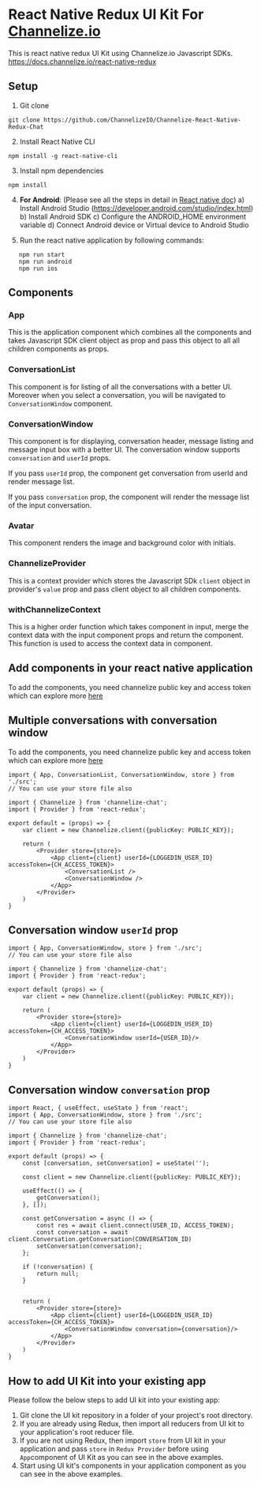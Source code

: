 # React Native Redux UI Kit For [Channelize.io](https://channelize.io)

This is react native redux UI Kit using Channelize.io Javascript SDKs. https://docs.channelize.io/react-native-redux

## Setup
1. Git clone
```
git clone https://github.com/ChannelizeIO/Channelize-React-Native-Redux-Chat
```

2. Install React Native CLI
  ```
npm install -g react-native-cli
  ```
3. Install npm dependencies
```
npm install
```
4. **For Android**: (Please see all the steps in detail in [React native doc](https://reactnative.dev/docs/environment-setup)) 
   a) Install Android Studio (https://developer.android.com/studio/index.html)
   b) Install Android SDK
   c) Configure the ANDROID_HOME environment variable
   d) Connect Android device or Virtual device to Android Studio

5. Run the react native application by following commands:

```
   npm run start
   npm run android
   npm run ios

```

## Components
### App

This is the application component which combines all the components and takes Javascript SDK client object as prop and pass this object to all all children components as props.

### ConversationList

This component is for listing of all the conversations with a better UI. Moreover when you select a conversation, you will be navigated to `ConversationWindow` component.

### ConversationWindow
This component is for displaying, conversation header, message listing and message input box with a better UI. The conversation window supports `conversation` and `userId` props.

If you pass `userId` prop, the component get conversation from userId and render message list.

If you pass `conversation` prop, the component will render the message list of the input conversation.

### Avatar
This component renders the image and background color with initials.

### ChannelizeProvider
This is a context provider which stores the Javascript SDk `client` object in provider's `value` prop and pass client object to all children components.

### withChannelizeContext
This is a higher order function which takes component in input, merge the context data with the input component props and return the component. This function is used to access the context data in component.

## Add components in your react native application
To add the components, you need channelize public key and access token which can explore more [here](https://docs.channelize.io/platform-api-authentication-public/)

## Multiple conversations with conversation window

 To add the components, you need channelize public key and access token which can explore more [here](https://docs.channelize.io/platform-api-authentication-public/)

```
import { App, ConversationList, ConversationWindow, store } from './src';
// You can use your store file also

import { Channelize } from 'channelize-chat';
import { Provider } from 'react-redux';

export default = (props) => {
    var client = new Channelize.client({publicKey: PUBLIC_KEY});

    return (
        <Provider store={store}>
            <App client={client} userId={LOGGEDIN_USER_ID} accessToken={CH_ACCESS_TOKEN}>
                <ConversationList />
                <ConversationWindow />
            </App>
        </Provider>
    )
}
```

## Conversation window `userId` prop

```
import { App, ConversationWindow, store } from './src';
// You can use your store file also

import { Channelize } from 'channelize-chat';
import { Provider } from 'react-redux';

export default (props) => {
    var client = new Channelize.client({publicKey: PUBLIC_KEY});

    return (
        <Provider store={store}>
            <App client={client} userId={LOGGEDIN_USER_ID} accessToken={CH_ACCESS_TOKEN}>
                <ConversationWindow userId={USER_ID}/>
            </App>
        </Provider>
    )
}
```

## Conversation window `conversation` prop

```
import React, { useEffect, useState } from 'react';
import { App, ConversationWindow, store } from './src';
// You can use your store file also

import { Channelize } from 'channelize-chat';
import { Provider } from 'react-redux';

export default (props) => {
    const [conversation, setConversation] = useState('');

    const client = new Channelize.client({publicKey: PUBLIC_KEY});

    useEffect(() => {
        getConversation();
    }, []);

    const getConversation = async () => {
        const res = await client.connect(USER_ID, ACCESS_TOKEN);
        const conversation = await client.Conversation.getConversation(CONVERSATION_ID)
        setConversation(conversation);
    };

    if (!conversation) {
        return null;
    }


    return (
        <Provider store={store}>
            <App client={client} userId={LOGGEDIN_USER_ID} accessToken={CH_ACCESS_TOKEN}>
                <ConversationWindow conversation={conversation}/>
            </App>
        </Provider>
    )
}
```
## How to add UI Kit into your existing app
Please follow the below steps to add UI kit into your existing app:
1. Git clone the UI kit repository in a folder of your project's root directory.
2. If you are already using Redux, then import all reducers from UI kit to your application's root reducer file.
3. If you are not using Redux, then import `store` from UI kit in your application and pass `store` in `Redux Provider` before using `App`component of UI Kit as you can see in the above examples.
4. Start using UI kit's components in your application component as you can see in the above examples.
